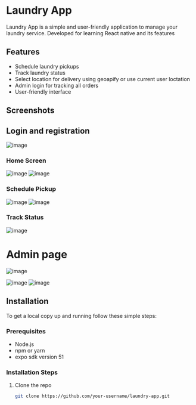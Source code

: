 # Laundry App

Laundry App is a simple and user-friendly application to manage your laundry service. Developed for learning React native and its features

## Features

- Schedule laundry pickups
- Track laundry status
- Select location for delivery using geoapify or use current user loctation
- Admin login for tracking all orders
- User-friendly interface

## Screenshots


## Login and registration
![image](https://github.com/tren03/Laundry-app/assets/82367813/6672fec9-452f-4883-9155-b510992fe1b0)

   

### Home Screen
![image](https://github.com/tren03/Laundry-app/assets/82367813/eb5fbb57-6b56-4d2d-b6dd-7441dd20d701)
![image](https://github.com/tren03/Laundry-app/assets/82367813/cab3e759-cfdd-47e4-b862-b73f8151715b)




### Schedule Pickup
![image](https://github.com/tren03/Laundry-app/assets/82367813/9389c7d0-1fee-4333-9cf8-6d41ef1dc6ef)
![image](https://github.com/tren03/Laundry-app/assets/82367813/0cda023f-1d94-42a0-902a-3a2eca422a0f)






### Track Status
![image](https://github.com/tren03/Laundry-app/assets/82367813/a31fbc17-0999-4978-984b-e876873f5377)

# Admin page
![image](https://github.com/tren03/Laundry-app/assets/82367813/97430a1d-d554-456d-9241-a8275c16c839)

![image](https://github.com/tren03/Laundry-app/assets/82367813/3a62591d-b66e-4211-b245-7f333d0f9b1d)
![image](https://github.com/tren03/Laundry-app/assets/82367813/efbdc4a1-6a34-4a07-bdfa-2eae547c6b43)




## Installation

To get a local copy up and running follow these simple steps:

### Prerequisites

- Node.js
- npm or yarn
- expo sdk version 51

### Installation Steps

1. Clone the repo
   ```sh
   git clone https://github.com/your-username/laundry-app.git
